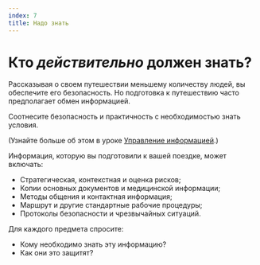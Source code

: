 ```yaml
---
index: 7
title: Надо знать
---
```

# Кто *действительно* должен знать?

Рассказывая о своем путешествии меньшему количеству людей, вы обеспечите его безопасность. Но подготовка к путешествию часто предполагает обмен информацией.

Соотнесите безопасность и практичность с необходимостью знать условия.

(Узнайте больше об этом в уроке [Управление информацией](umbrella://information/managing-information).)

Информация, которую вы подготовили к вашей поездке, может включать:

*   Стратегическая, контекстная и оценка рисков;
*   Копии основных документов и медицинской информации;
*   Методы общения и контактная информация;
*   Маршрут и другие стандартные рабочие процедуры;
*   Протоколы безопасности и чрезвычайных ситуаций.

Для каждого предмета спросите:

*   Кому необходимо знать эту информацию?
*   Как они это защитят?
